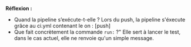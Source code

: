 **Réflexion :**

- Quand la pipeline s’exécute-t-elle ?
Lors du push, la pipeline s'éxecute grâce au ci.yml contenant le on : [push]
- Que fait concrètement la commande `run:` ?"
Elle sert à lancer le test, dans le cas actuel, elle ne renvoie qu'un simple message.
